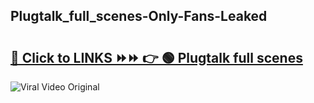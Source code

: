 
 ## Plugtalk_full_scenes-Only-Fans-Leaked

# <h2><a href="https://clipsfans.com/Plugtalk_full_scenes&ref=git">🔗 Click to LINKS ⏩⏩ 👉 🟢 Plugtalk full scenes </a></h2>

<a href="https://clipsfans.com/Plugtalk_full_scenes&ref=git" rel="nofollow" data-target="animated-image.originalLink"><img src="https://i.ibb.co.com/xMMVF88/686577567.gif" alt="Viral Video Original" style="max-width: 100%; display: inline-block;" data-target="animated-image.originalImage"></a>
